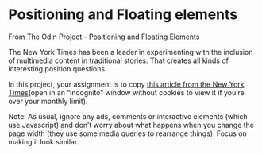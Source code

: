 # Positioning and Floating elements

From The Odin Project - [Positioning and Floating Elements](https://www.theodinproject.com/courses/html5-and-css3/lessons/positioning-and-floating-elements?ref=lnav)

The New York Times has been a leader in experimenting with the inclusion of multimedia content in traditional stories. That creates all kinds of interesting position questions.

In this project, your assignment is to copy [this article from the New York Times](https://www.nytimes.com/2014/03/18/science/space/detection-of-waves-in-space-buttresses-landmark-theory-of-big-bang.html?_r=0)(open in an “incognito” window without cookies to view it if you’re over your monthly limit).

Note: As usual, ignore any ads, comments or interactive elements (which use Javascript) and don’t worry about what happens when you change the page width (they use some media queries to rearrange things). Focus on making it look similar.
